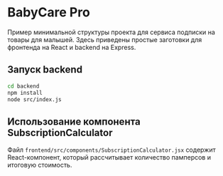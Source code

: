 # BabyCare Pro

Пример минимальной структуры проекта для сервиса подписки на товары для малышей. Здесь приведены простые заготовки для фронтенда на React и backend на Express.

## Запуск backend
```bash
cd backend
npm install
node src/index.js
```

## Использование компонента SubscriptionCalculator
Файл `frontend/src/components/SubscriptionCalculator.jsx` содержит React-компонент, который рассчитывает количество памперсов и итоговую стоимость.

